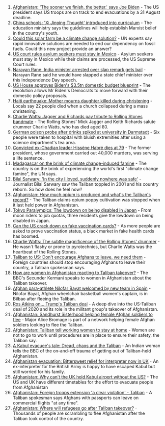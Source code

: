 1. [Afghanistan: 'The sooner we finish, the better,' says Joe Biden](https://www.bbc.co.uk/news/world-asia-58321849?at_medium=RSS&at_campaign=KARANGA) - The US president says US troops are on track to end evacuations by a 31 August deadline.
2. [China schools: 'Xi Jinping Thought' introduced into curriculum](https://www.bbc.co.uk/news/world-asia-58301575?at_medium=RSS&at_campaign=KARANGA) - The education ministry says the guidelines will help establish Marxist belief in the country's youth.
3. [Could this solar farm be a climate change solution?](https://www.bbc.co.uk/news/world-europe-58320618?at_medium=RSS&at_campaign=KARANGA) - UN experts say rapid innovative solutions are needed to end our dependency on fossil fuels. Could this new project provide an answer?
4. [US court rules asylum seekers must stay in Mexico](https://www.bbc.co.uk/news/world-us-canada-58325228?at_medium=RSS&at_campaign=KARANGA) - Asylum seekers must stay in Mexico while their claims are processed, the US Supreme Court rules.
5. [Narayan Rane: India minister arrested over slap remark gets bail](https://www.bbc.co.uk/news/world-asia-india-58318798?at_medium=RSS&at_campaign=KARANGA) - Narayan Rane said he would have slapped a state chief minister over this Independence Day speech.
6. [US House approves Biden's $3.5tn domestic budget blueprint](https://www.bbc.co.uk/news/world-us-canada-58324640?at_medium=RSS&at_campaign=KARANGA) - The resolution allows Mr Biden's Democrats to move forward with their domestic policy proposals.
7. [Haiti earthquake: Mother mourns daughter killed during christening](https://www.bbc.co.uk/news/world-us-canada-58320708?at_medium=RSS&at_campaign=KARANGA) - Locals say 22 people died when a church collapsed during a mass christening.
8. [Charlie Watts: Jagger and Richards pay tribute to Rolling Stones bandmate](https://www.bbc.co.uk/news/entertainment-arts-58325271?at_medium=RSS&at_campaign=KARANGA) - The Rolling Stones' Mick Jagger and Keith Richards salute drummer Charlie Watts, who has died aged 80.
9. [German poison probe after drinks spiked at university in Darmstadt](https://www.bbc.co.uk/news/world-europe-58315927?at_medium=RSS&at_campaign=KARANGA) - Six people were taken to hospital with bluish extremities after using a science department's tea area.
10. [Convicted ex-Chadian leader Hissène Habré dies at 79](https://www.bbc.co.uk/news/world-africa-58316923?at_medium=RSS&at_campaign=KARANGA) - The former president, whose government carried out 40,000 murders, was serving a life sentence.
11. [Madagascar on the brink of climate change-induced famine](https://www.bbc.co.uk/news/world-africa-58303792?at_medium=RSS&at_campaign=KARANGA) - The country is on the brink of experiencing the world's first "climate change famine", the UN says.
12. [Bilal Sarwary: 'In the city I loved, suddenly nowhere was safe'](https://www.bbc.co.uk/news/world-south-asia-58071592?at_medium=RSS&at_campaign=KARANGA) - Journalist Bilal Sarwary saw the Taliban toppled in 2001 and his country reborn. So how does he feel now?
13. [Afghanistan: How much opium is produced and what's the Taliban's record?](https://www.bbc.co.uk/news/world-asia-58308494?at_medium=RSS&at_campaign=KARANGA) - The Taliban claims opium poppy cultivation was stopped when it last held power in Afghanistan.
14. [Tokyo Paralympics: The lowdown on being disabled in Japan](https://www.bbc.co.uk/news/disability-58256722?at_medium=RSS&at_campaign=KARANGA) - From moon riders to job quotas, three residents give the lowdown on being disabled in Japan.
15. [Can the US crack down on fake vaccination cards?](https://www.bbc.co.uk/news/business-58309026?at_medium=RSS&at_campaign=KARANGA) - As more people are asked to prove vaccination status, a black market in fake health cards has boomed.
16. [Charlie Watts: The subtle magnificence of the Rolling Stones' drummer](https://www.bbc.co.uk/news/entertainment-arts-58323536?at_medium=RSS&at_campaign=KARANGA) - He wasn't flashy or prone to pyrotechnics, but Charlie Watts was the heartbeat of the Rolling Stones.
17. [Taliban to US: Don't encourage Afghans to leave, we need them](https://www.bbc.co.uk/news/uk-politics-58320221?at_medium=RSS&at_campaign=KARANGA) - Foreign countries should stop encouraging Afghans to leave their country, a Taliban spokesman says.
18. [How are women in Afghanistan reacting to Taliban takeover?](https://www.bbc.co.uk/news/world-asia-58315828?at_medium=RSS&at_campaign=KARANGA) - The BBC's Secunder Kermani speaks to women in Afghanistan about the Taliban takeover.
19. [Afghan para-athlete Nilofar Bayat welcomed by new team in Spain](https://www.bbc.co.uk/news/world-europe-58318043?at_medium=RSS&at_campaign=KARANGA) - Nilofar Bayat, Afghan wheelchair basketball women's captain, is in Bilbao after fleeing the Taliban.
20. [Ros Atkins on... Trump's Taliban deal](https://www.bbc.co.uk/news/world-58311135?at_medium=RSS&at_campaign=KARANGA) - A deep dive into the US-Taliban deal of 2020 and its role in the militant group's takeover of Afghanistan.
21. [Afghanistan: Sandhurst Sisterhood helping female Afghan soldiers to flee](https://www.bbc.co.uk/news/uk-58314902?at_medium=RSS&at_campaign=KARANGA) - Major Alice Bromage is part of a network helping female Afghan soldiers looking to flee the Taliban.
22. [Afghanistan: Taliban tell working women to stay at home](https://www.bbc.co.uk/news/world-asia-58315413?at_medium=RSS&at_campaign=KARANGA) - Women are not to go to work until procedures are in place to ensure their safety, the Taliban say.
23. [A Kabul evacuee's tale: Dread, chaos and the Taliban](https://www.bbc.co.uk/news/world-asia-58318374?at_medium=RSS&at_campaign=KARANGA) - An Indian woman tells the BBC of the on-and-off trauma of getting out of Taliban-held Afghanistan.
24. [Afghanistan evacuation: Bittersweet relief for interpreter now in UK](https://www.bbc.co.uk/news/world-asia-58315406?at_medium=RSS&at_campaign=KARANGA) - An ex-interpreter for the British Army is happy to have escaped Kabul but still worried for his family.
25. [Afghanistan: Why can't the UK hold Kabul airport without the US?](https://www.bbc.co.uk/news/world-58305185?at_medium=RSS&at_campaign=KARANGA) - The US and UK have different timetables for the effort to evacuate people from Afghanistan
26. [Afghanistan: Foreign troops extension 'a clear violation' - Taliban](https://www.bbc.co.uk/news/world-asia-58307188?at_medium=RSS&at_campaign=KARANGA) - A Taliban spokesman says Afghans with passports can leave on commercial flights "at any time".
27. [Afghanistan: Where will refugees go after Taliban takeover?](https://www.bbc.co.uk/news/world-asia-58283177?at_medium=RSS&at_campaign=KARANGA) - Thousands of people are scrambling to flee Afghanistan after the Taliban took control of the country.
